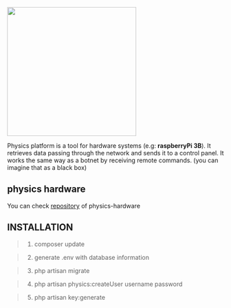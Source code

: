 <img src="https://s9.postimg.org/9qm3kmdr3/logo4.png" width="300">

Physics platform is a tool for hardware systems (e.g: **raspberryPi 3B**).
It retrieves data passing through the network and sends it to a control panel.
It works the same way as a botnet by receiving remote commands.
(you can imagine that as a black box)

## physics hardware 

You can check [repository](https://github.com/graniet/physics-hardware) of physics-hardware

## INSTALLATION

  > 1) composer update

  > 2) generate .env with database information
  
  > 3) php artisan migrate
  
  > 4) php artisan physics:createUser username password
  
  > 5) php artisan key:generate
